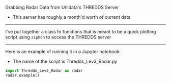 Grabbing Radar Data from Unidata's THREDDS Server

* This server has roughly a month'd worth of current data

---

I've put together a class fo functions that is meant to be a quick plotting script using ```siphon``` to access the THREDDS server
 
 ---

Here is an example of running it in a Jupyter notebook:

* The name of the script is Thredds_Lev3_Radar.py
```python
import Thredds_Lev3_Radar as radar
radar.example()
```
